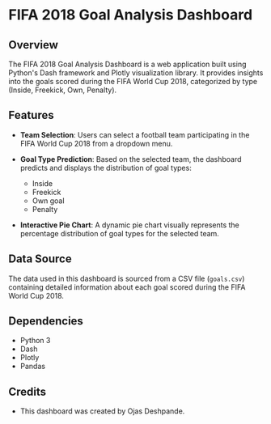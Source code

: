 

# FIFA 2018 Goal Analysis Dashboard

## Overview

The FIFA 2018 Goal Analysis Dashboard is a web application built using Python's Dash framework and Plotly visualization library. It provides insights into the goals scored during the FIFA World Cup 2018, categorized by type (Inside, Freekick, Own, Penalty).

## Features

- **Team Selection**: Users can select a football team participating in the FIFA World Cup 2018 from a dropdown menu.
  
- **Goal Type Prediction**: Based on the selected team, the dashboard predicts and displays the distribution of goal types:
  - Inside
  - Freekick
  - Own goal
  - Penalty

- **Interactive Pie Chart**: A dynamic pie chart visually represents the percentage distribution of goal types for the selected team.

## Data Source

The data used in this dashboard is sourced from a CSV file (`goals.csv`) containing detailed information about each goal scored during the FIFA World Cup 2018.

## Dependencies

- Python 3
- Dash
- Plotly
- Pandas

## Credits

- This dashboard was created by Ojas Deshpande.
